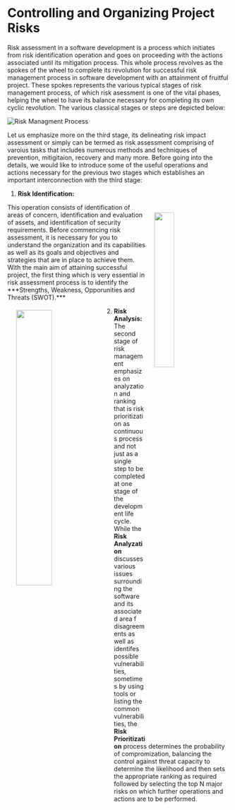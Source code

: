 # Controlling and Organizing Project Risks
Risk assessment in a software development is a process which initiates from risk identification operation and goes on proceeding with the actions associated until its mitigation process. 
This whole process revolves as the spokes of the wheel to complete its revolution for successful risk management process in software development with an attainment of fruitful project.
These spokes represents the various typical stages of risk management process, of which risk asessment is one of the vital phases, helping the wheel to have its balance necessary for completing its own cyclic revolution. The various classical stages or steps are depicted below:

![Risk Managment Process](https://i.ibb.co/2tsQhnB/steps-1.png)

Let us emphasize more on the third stage, its delineating risk impact assessment or simply can be termed as risk assessment comprising of varoius tasks that includes numerous methods and techniques of prevention, mitigitaion, recovery and many more.
Before going into the details, we would like to introduce some of the useful operations and actions necessary for the previous two stages which establishes an important interconnection with the third stage:

1. **Risk Identification:** 
<img src="https://i.ibb.co/bLJVX8v/swot.png" width="30%" align="right" hspace="20" vspace="20">
This operation consists of identification of areas of concern, identification and evaluation of assets, and identification of security requirements.
Before commencing risk assessment, it is necessary for you to understand the organization and its capabilities as well as its goals and objectives and strategies that are in place to achieve them. 
With the main aim of attaining successful project, the first thing which is very essential in risk assessment process is to identify the ***Strengths, Weakness, Opporunities and Threats (SWOT).***

<img src="https://i.ibb.co/c1z3HQJ/analyze-1.png" width="40%" align="left" hspace="20" vspace="20">

2. **Risk Analysis:**
The second stage of risk management emphasizes on analyzation and ranking that is risk prioritization as continuous process and not just as a single step to be completed at one stage of the development life cycle. While the **Risk Analyzation** discusses various issues surrounding the software and its associated area f disagreements as well as identifes possible vulnerabilities, sometimes by using tools or listing the common vulnerabilities, the **Risk Prioritization** process determines the probability of compromization, balancing the control against threat capacity to determine the likelihood and then sets the appropriate ranking as required followed by selecting the top N major risks on which further operations and actions are to be performed. 


 
